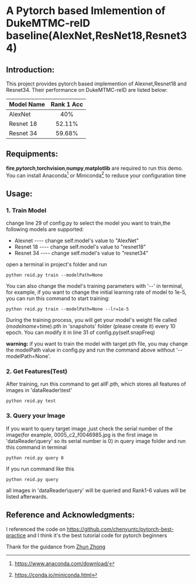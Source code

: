 # **A Pytorch based Imlemention of DukeMTMC-reID baseline(AlexNet,ResNet18,Resnet34)**

## Introduction:
This project provides pytorch based implemention of Alexnet,Resnet18 and Resnet34. Their performance on DukeMTMC-reID are listed below:

|Model Name     |    Rank 1 Acc |
| ------------- |:-------------:|
|AlexNet        |      40%      |
|Resnet 18      |     52.11%    |
|Resnet 34      |     59.68%    |

## Requipments:
**fire**,**pytorch**,**torchvision**,**numpy**,**matplotlib** are required to run this demo. You can install Anaconda[^1] or Miniconda[^2] to 
reduce your configuration time


[^1]:https://www.anaconda.com/download/
[^2]:https://conda.io/miniconda.html

## Usage:
### 1. Train Model 
change line 29 of config.py to select the model you want to train,the following models are supported:
- Alexnet ---- change self.model's value to "AlexNet"
- Resnet 18 ---- change self.model's value to "resnet18"
- Resnet 34 ---- change self.model's value to "resnet34"

open a terminal in project's folder and run 
```
python reid.py train --modelPath=None
``` 
You can also change the model's training parameters with '--' in terminal, for example, if you want to change the initial learning rate of model to 1e-5, you can run this command to start training:
```
python reid.py train --modelPath=None --lr=1e-5
```
During the training process, you will get your model's weight file called ($modelname+$time).pth in 'snapshots' folder (please create it) every 10 epoch. You can modify it in line 31 of config.py(self.snapFreq)

**warning:** if you want to train the model with target pth file, you may change the modelPath value in config.py and run the command above without '--modelPath=None'.

### 2.  Get Features(Test)
After training, run this command to get allF.pth, which stores all features of images in 'dataReader\test\'
```
python reid.py test
```

### 3. Query your Image
If you want to query target image ,just check the serial number of the image(for example, 0005_c2_f0046985.jpg is the first image in 'dataReader\query\' so its serial number is 0) in query image folder and run this command in terminal
```
python reid.py query 0
```
If you run command like this
```
python reid.py query
```
all images in 'dataReader\query\' will be queried and Rank1-6 values will be listed afterwards.

## Reference and Acknowledgments:
I referenced the code on https://github.com/chenyuntc/pytorch-best-practice and I think it's the best tutorial code for pytorch beginners

Thank for the guidance from [Zhun Zhong](https://github.com/zhunzhong07)